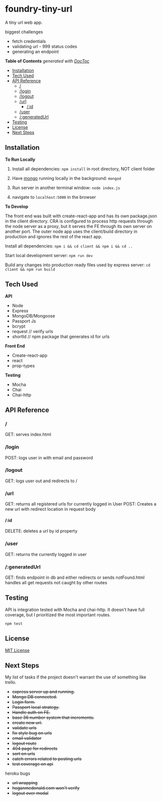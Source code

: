 # foundry-tiny-url

A tiny url web app.

biggest challenges
- fetch credentials
- validating url - 999 status codes
- generating an endpoint

<!-- START doctoc generated TOC please keep comment here to allow auto update -->
<!-- DON'T EDIT THIS SECTION, INSTEAD RE-RUN doctoc TO UPDATE -->
**Table of Contents**  *generated with [DocToc](https://github.com/thlorenz/doctoc)*

- [Installation](#installation)
- [Tech Used](#tech-used)
- [API Reference](#api-reference)
  - [/](#)
  - [/login](#login)
  - [/logout](#logout)
  - [/url](#url)
    - [/:id](#id)
  - [/user](#user)
  - [/:generatedUrl](#generatedurl)
- [Testing](#testing)
- [License](#license)
- [Next Steps](#next-steps)

<!-- END doctoc generated TOC please keep comment here to allow auto update -->

## Installation

**To Run Locally**

1. Install all dependencies:
`npm install` in root directory, NOT client folder

2. Have [mongo](https://docs.mongodb.com/manual/tutorial/install-mongodb-on-os-x/) running locally in the background:
`mongod`

3. Run server in another terminal window:
`node index.js`

4. navigate to `localhost:5000` in the browser

**To Develop**

The front end was built with create-react-app and has its own package.json in the client directory. CRA is configured to process http requests through the node server as a proxy, but it serves the FE through its own server on another port. The outer node app uses the client/build directory in production and ignores the rest of the react app.

Install all dependencies:
`npm i && cd client && npm i && cd ..`

Start local development server:
`npm run dev`

Build any changes into production ready files used by express server:
`cd client && npm run build`

## Tech Used

**API**
- Node
- Express
- MongoDB/Mongoose
- Passport Js
- bcrypt
- request // verify urls
- shortId // npm package that generates id for urls

**Front End**
- Create-react-app
- react
- prop-types

**Testing**
- Mocha
- Chai
- Chai-http

## API Reference

### /

GET: serves index.html

### /login

POST: logs user in with email and password

### /logout

GET: logs user out and redirects to /

### /url

GET: returns all registered urls for currently logged in User
POST: Creates a new url with redirect location in request body

#### /:id

DELETE: deletes a url by id property

### /user

GET: returns the currently logged in user

### /:generatedUrl

GET: finds endpoint in db and either redirects or sends notFound.html handles all get requests not caught by other routes

## Testing

API is integration tested with Mocha and chai-http. It doesn't have full coverage, but I prioritized the most important routes.

`npm test`

## License

[MIT License](./LICENSE)

## Next Steps

My list of tasks if the project doesn't warrant the use of something like trello.

- ~~express server up and running.~~
- ~~Mongo DB connected.~~
- ~~Login form.~~
- ~~Passport local strategy.~~
- ~~Handle auth on FE.~~
- ~~base 36 number system that increments.~~
- ~~create new url.~~
- ~~validate urls~~
- ~~fix style bug on urls~~
- ~~email validator~~
- ~~logout route~~
- ~~404 page for redirects~~
- ~~sort on urls~~
- ~~catch errors related to posting urls~~
- ~~test coverage on api~~

heroku bugs
- ~~url wrapping~~
- ~~hoganmcdonald.com won't verify~~
- ~~logout over modal~~
